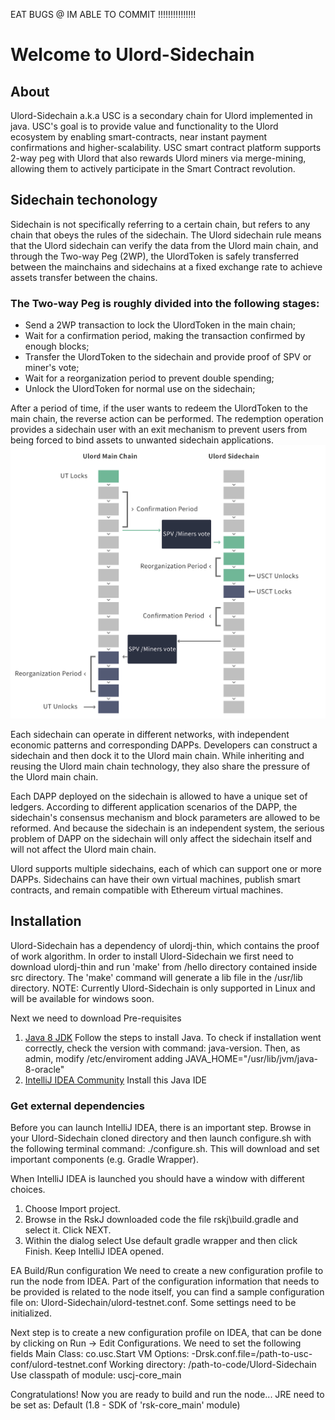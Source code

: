 EAT BUGS @ IM ABLE TO COMMIT !!!!!!!!!!!!!!!


# Welcome to Ulord-Sidechain

## About
Ulord-Sidechain a.k.a USC is a secondary chain for Ulord implemented in java. USC's goal is to provide value and functionality to the Ulord ecosystem by enabling smart-contracts, near instant payment confirmations and higher-scalability. USC  smart contract platform  supports 2-way peg with Ulord that also rewards Ulord miners via merge-mining, allowing them to actively participate in the Smart Contract revolution.
 

## Sidechain techonology  
Sidechain is not specifically referring to a certain chain, but refers to any chain that obeys the rules of the sidechain. The Ulord sidechain rule means that the Ulord sidechain can verify the data from the Ulord main chain, and through the Two-way Peg (2WP), the UlordToken is safely transferred between the mainchains and sidechains at a fixed exchange rate to achieve assets transfer between the chains.  

### The Two-way Peg is roughly divided into the following stages:  
*	Send a 2WP transaction to lock the UlordToken in the main chain;  
*	Wait for a confirmation period, making the transaction confirmed by enough blocks;  
*	Transfer the UlordToken to the sidechain and provide proof of SPV or miner's vote;  
*	Wait for a reorganization period to prevent double spending;  
*	Unlock the UlordToken for normal use on the sidechain;  

After a period of time, if the user wants to redeem the UlordToken to the main chain, the reverse action can be performed. The redemption operation provides a sidechain user with an exit mechanism to prevent users from being forced to bind assets to unwanted sidechain applications.  
 ![The Two-way Peg between Ulord main chain and sidechain](https://github.com/UlordChain/Ulord-Sidechain/blob/master/pics/Two-way-Peg.jpg)

Each sidechain can operate in different networks, with independent economic patterns and corresponding DAPPs. Developers can construct a sidechain and then dock it to the Ulord main chain. While inheriting and reusing the Ulord main chain technology, they also share the pressure of the Ulord main chain.  

Each DAPP deployed on the sidechain is allowed to have a unique set of ledgers. According to different application scenarios of the DAPP, the sidechain's consensus mechanism and block parameters are allowed to be reformed. And because the sidechain is an independent system, the serious problem of DAPP on the sidechain will only affect the sidechain itself and will not affect the Ulord main chain.  

Ulord supports multiple sidechains, each of which can support one or more DAPPs. Sidechains can have their own virtual machines, publish smart contracts, and remain compatible with Ethereum virtual machines.

## Installation 
Ulord-Sidechain has a dependency of ulordj-thin, which contains the proof of work algorithm. In order to install Ulord-Sidechain we first need to download ulordj-thin and run 'make' from /hello directory contained inside src directory. The 'make' command will generate a lib file in the /usr/lib directory. 
NOTE: Currently Ulord-Sidechain is only supported in Linux and will be available for windows soon.

Next we need to download Pre-requisites
 1. [Java 8 JDK](http://www.webupd8.org/2012/09/install-oracle-java-8-in-ubuntu-via-ppa.html) 	Follow the steps to install Java. To check if installation went correctly, check the version with command: java-version. Then, as admin, modify /etc/enviroment adding JAVA_HOME="/usr/lib/jvm/java-8-oracle"
 2. [IntelliJ IDEA Community](https://www.jetbrains.com/idea/download/#section=linux)	Install this Java IDE

### Get external dependencies
Before you can launch IntelliJ IDEA, there is an important step. Browse in your Ulord-Sidechain cloned directory and then launch configure.sh with the following terminal command: ./configure.sh. This will download and set important components (e.g. Gradle Wrapper).

When IntelliJ IDEA is launched you should have a window with different choices.

1. Choose Import project.
2. Browse in the RskJ downloaded code the file rskj\build.gradle and select it. Click NEXT.
3. Within the dialog select Use default gradle wrapper and then click Finish. Keep IntelliJ IDEA opened.

EA Build/Run configuration
We need to create a new configuration profile to run the node from IDEA. Part of the configuration information that needs to be provided is related to the node itself, you can find a sample configuration file on: Ulord-Sidechain/ulord-testnet.conf. Some settings need to be initialized.

Next step is to create a new configuration profile on IDEA, that can be done by clicking on Run -> Edit Configurations. 
We need to set the following fields
Main Class: co.usc.Start
VM Options: -Drsk.conf.file=/path-to-usc-conf/ulord-testnet.conf
Working directory: /path-to-code/Ulord-Sidechain
Use classpath of module: uscj-core_main

Congratulations! Now you are ready to build and run the node...
JRE need to be set as: Default (1.8 - SDK of 'rsk-core_main' module)
